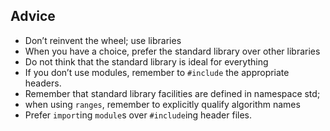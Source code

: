 ## Advice
* Don’t reinvent the wheel; use libraries
* When you have a choice, prefer the standard library over other libraries
* Do not think that the standard library is ideal for everything
* If you don’t use modules, remember to `#include` the appropriate headers.
* Remember that standard library facilities are defined in namespace std;
* when using `ranges`, remember to explicitly qualify algorithm names
* Prefer `import`ing `module`s over `#include`ing header files.
